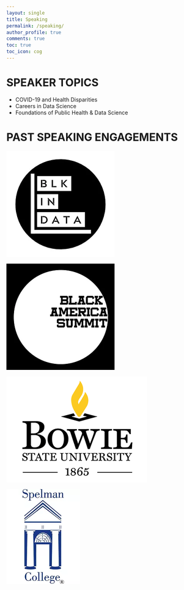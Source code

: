 ```yaml
---
layout: single
title: Speaking
permalink: /speaking/
author_profile: true
comments: true
toc: true
toc_icon: cog
---  
```


# SPEAKER TOPICS
- COVID-19 and Health Disparities
- Careers in Data Science
- Foundations of Public Health & Data Science 

# PAST SPEAKING ENGAGEMENTS

![image tooltip here](/images/blkindata.webp)

![image tooltip here](/images/BASlogo.webp)

![image tooltip here](/images/dsfsdf.webp)

![image tooltip here](/images/806f4e_ac20009c72764359a8adaeadeb37917c_mv2.webp)
